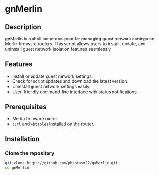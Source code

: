 # gnMerlin

## Description
gnMerlin is a shell script designed for managing guest network settings on Merlin firmware routers. This script allows users to install, update, and uninstall guest network isolation features seamlessly.

## Features
- Install or update guest network settings.
- Check for script updates and download the latest version.
- Uninstall guest network settings easily.
- User-friendly command-line interface with status notifications.

## Prerequisites
- Merlin firmware router.
- `curl` and `ebtables` installed on the router.

## Installation

### Clone the repository
```bash
git clone https://github.com/phantasm22/gnMerlin.git
cd gnMerlin
